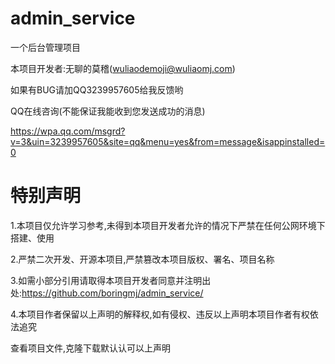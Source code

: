 # admin_service
一个后台管理项目

本项目开发者:无聊的莫稽(wuliaodemoji@wuliaomj.com)

如果有BUG请加QQ3239957605给我反馈哟

QQ在线咨询(不能保证我能收到您发送成功的消息)

https://wpa.qq.com/msgrd?v=3&uin=3239957605&site=qq&menu=yes&from=message&isappinstalled=0


# 特别声明
1.本项目仅允许学习参考,未得到本项目开发者允许的情况下严禁在任何公网环境下搭建、使用

2.严禁二次开发、开源本项目,严禁篡改本项目版权、署名、项目名称

3.如需小部分引用请取得本项目开发者同意并注明出处:https://github.com/boringmj/admin_service/

4.本项目作者保留以上声明的解释权,如有侵权、违反以上声明本项目作者有权依法追究

查看项目文件,克隆下载默认认可以上声明
